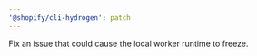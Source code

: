 ```yaml
---
'@shopify/cli-hydrogen': patch
---
```


Fix an issue that could cause the local worker runtime to freeze.
